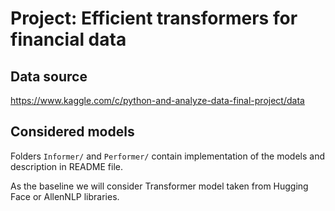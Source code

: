# Project: Efficient transformers for financial data

## Data source  
https://www.kaggle.com/c/python-and-analyze-data-final-project/data  

## Considered models
Folders `Informer/` and `Performer/` contain implementation of the models and description in README file. 

As the baseline we will consider Transformer model taken from Hugging Face or AllenNLP libraries. 
